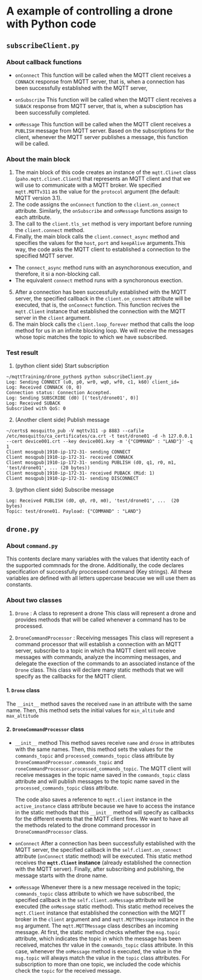 # A example of controlling a drone with Python code
## `subscribeClient.py`
### About callback functions
* `onConnect`
This function will be called when the MQTT client receives a `CONNACK` response from MQTT server, that is, when a connection has been successfully established with the MQTT server,

* `onSubscribe`
This function will be called when the MQTT client receives a `SUBACK` response from MQTT server, that is, when a subsciption has been successfully completed.

* `onMessage`
This function will be called when the MQTT client receives a `PUBLISH` message from MQTT server. Based on the subscriptions for the client, whenever the MQTT server publishes a message, this function will be called.

### About the main block
1. The main block of this code creates an instance of the `mqtt.Clinet` class (`paho.mqtt.clinet.Client`) that represents an MQTT client and that we will use to communicate with a MQTT broker. We specified `mqtt.MQTTv311` as the value for the `protocol` argument (the default: MQTT version 3.1).
2. The code assigns the `onConnect` function to the `client.on_connect` attribute. Similarly, the `onSubscribe` and `onMessage` functions assign to each attribute.
3. The call to the `client.tls_set` method is very important before running the `client.connect` method.
4. Finally, the main block calls the `client.connect_async` method and specifies the values for the `host`, `port` and `keepAlive` arguments.This way, the code
asks the MQTT client to established a connection to the specified MQTT server.
* The `connect_async` method runs with an asynchoronous execution, and therefore, it si a non-blocking call.
* The equivalent `connect` method runs with a synchoronous exection.

5. After a connection has been successfully established with the MQTT server, the specified callback in the `client.on_connect` attribute will be executed, that is, the `onConnect` function. This function recives the `mqtt.Client` instance that established the connection with the MQTT server in the `client` argument.
6. The main block calls the `client.loop_forever` method that calls the loop method for us in an infinite blocking loop. We will receive the messages whose topic matches the topic to which we have subscribed.

### Test result
1. (python client side) Start subscription
```
~/mqttTraining/drone_python$ python subscribeClient.py
Log: Sending CONNECT (u0, p0, wr0, wq0, wf0, c1, k60) client_id=
Log: Received CONNACK (0, 0)
Connection status: Connection Accepted.
Log: Sending SUBSCRIBE (d0) [('test/drone01', 0)]
Log: Received SUBACK
Subscribed with QoS: 0
```

2. (Another client side) Publish message
```
~/certs$ mosquitto_pub -V mqttv311 -p 8883 --cafile /etc/mosquitto/ca_certificates/ca.crt -t test/drone01 -d -h 127.0.0.1 --cert device001.crt --key device001.key -m '{"COMMAND" : "LAND"}' -q 1
Client mosqpub|1910-ip-172-31- sending CONNECT
Client mosqpub|1910-ip-172-31- received CONNACK
Client mosqpub|1910-ip-172-31- sending PUBLISH (d0, q1, r0, m1, 'test/drone01', ... (20 bytes))
Client mosqpub|1910-ip-172-31- received PUBACK (Mid: 1)
Client mosqpub|1910-ip-172-31- sending DISCONNECT
```

3. (python client side) Subscribe message
```
Log: Received PUBLISH (d0, q0, r0, m0), 'test/drone01', ...  (20 bytes)
Topic: test/drone01. Payload: {"COMMAND" : "LAND"}
```

## `drone.py`
### About `command.py`
This contents declare many variables with the values that identity each of the supported commnads for the drone. Additionally, the code declares specification of successfully proccessed command (Key strings). All these variables are defined with all letters uppercase beacuse we will use them as constants.

### About two classes
1. `Drone` : A class to represent a drone
This class will represent a drone and provides methods that will be called whenever a command has to be processed.

2. `DroneCommandProcessor` : Receiving messages
This class will represent a command processor that will establish a connection with an MQTT server, subscribe to a topic in which tha MQTT client will receive messages with commands, analyze the incomming messages, and delegate the exection of the commands to an associated instance of the `Drone` class. This class will declare many static methods that we will specify as the callbacks for the MQTT client.

#### 1. `Drone` class
The `__init__` method saves the received `name` in an attribute with the same name. Then, this method sets the initial values for `min_altitude` and `max_altitude`

#### 2. `DroneCommandProcessor` class
* `__init__` method
This method saves receive `name` and `drone` in attributes with the same names. Then, this method sets the values for the `commands_topic` and `processed_commands_topic` class attribute by `DroneCommandProcessor.commands_topic` and `roneCommandProcessor.processed_commands_topic`. The MQTT client will receive messages in the topic name saved in the `commands_topic` class attribute and will publish messages to the topic name saved in the `processed_commands_topic` class attribute.

  The code also saves a reference to `mqtt.client` instance in the `active_instance` class attribute because we have to access the instance in the static methods that this `__init__` method will specify as callbacks for the different events that the MQTT client fires. We want to have all the methods related to the drone command processor in `DroneCommandProcessor` class.

* `onConnect`
After a connection has been successfully established with the MQTT server, the specified callback in the `self.client.on_connect` attribute (`onConnect` static method) will be executed. This static method receives the **`mqtt.Client` instance** (already established the connection with the MQTT server). Finally, after subscribing and publishing, the message starts with the drone name.

* `onMessage`
Whenever there is a new message received in the topic; `commands_topic` class attribute to which we have subscribed, the specified callback in the `self.client.onMessage` attribute will be executed (the `onMessage` static method).
This static method receives the `mqtt.Client` instance that established the connection with the MQTT broker in the `client` argument and and `mqtt.MQTTMessage` instance in the `msg` argument. The `mqtt.MQTTMessage` class describes an incoming message. At first, the static method checks whether the `msg.topic` attribute, which indicates the topic in which the message has been received, matches thr value in the `commands_topic` class attribute. In this case, whenever the `onMessage` method is executed, the value in the `msg.topic` will always match the value in the `topic` class attributes. For subscription to more than one topic, we included the code whichis check the `topic` for the received message.

